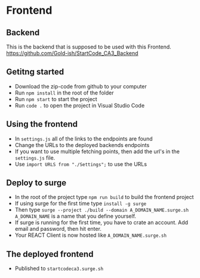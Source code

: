 # Frontend

## Backend
This is the backend that is supposed to be used with this Frontend.  
https://github.com/Gold-ish/StartCode_CA3_Backend

## Getitng started

- Download the zip-code from github to your computer
- Run `npm install` in the root of the folder
- Run `npm start` to start the project
- Run `code .` to open the project in Visual Studio Code

## Using the frontend

- In `settings.js` all of the links to the endpoints are found
- Change the URLs to the deployed backends endpoints
- If you want to use multiple fetching points, then add the url's in the `settings.js` file.
- Use `import URLS from "./Settings";` to use the URLs

## Deploy to surge

- In the root of the project type `npm run build` to build the frontend project
- If using surge for the first time type `install -g surge`
- Then type `surge --project ./build --domain A_DOMAIN_NAME.surge.sh`  
`A_DOMAIN_NAME` is a name that you define yourself.
- If surge is running for the first time, you have to crate an account. Add email and password, then hit enter.
- Your REACT Client is now hosted like `A_DOMAIN_NAME.surge.sh`

## The deployed frontend

- Published to `startcodeca3.surge.sh`
